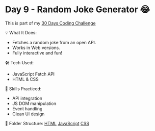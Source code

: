 # Day 9 - Random Joke Generator 😂

This is part of my [30 Days Coding Challenge](https://github.com/lakshitthakur/30-Days-Coding-Challenge)

💡 What It Does:

- Fetches a random joke from an open API.
- Works in Web versions.
- Fully interactive and fun!

🛠️ Tech Used:
- JavaScript Fetch API
- HTML & CSS

🧠 Skills Practiced:
- API integration
- JS DOM manipulation
- Event handling
- Clean UI design

📁 Folder Structure:
[HTML]()
[JavaScript]()
[CSS]()
